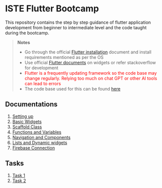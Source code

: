 # ISTE Flutter Bootcamp

This repository contains the step by step guidance of flutter application development from beginner to intermediate level and the code taught during the bootcamp.

> **Notes**
>
> - Go through the official [Flutter installation](https://docs.flutter.dev/get-started/install) document and install requirements mentioned as per the OS
> - Use official [Flutter documents](https://docs.flutter.dev/) on widgets or refer stackoverflow for development
> - <span style="color:red">Flutter is a frequently updating framework so the code base may change regularly. Relying too much on chat GPT or other AI tools can lead to errors</span>
> - The code base used for this can be found [here](https://github.com/aswin-asokan/iste_bootcamp/tree/main/code_base)

## Documentations

1. [Setting up](pages/setting_up.md)
2. [Basic Widgets](pages/basic_widgets.md)
3. [Scaffold Class](pages/scaffold_class.md)
4. [Functions and Variables](pages/fn_var.md)
5. [Navigation and Components](pages/multi_page.md)
6. [Lists and Dynamic widgets](pages/dynamic_widget.md)
7. [Firebase Connection](pages/firebase_initialization.md)

## Tasks

1. [Task 1](pages/task_1.md)
2. [Task 2](pages/task_2.md)
